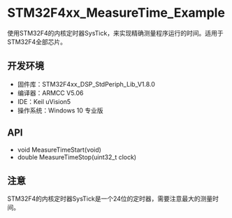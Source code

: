 # STM32F4xx_MeasureTime_Example

使用STM32F4的内核定时器SysTick，来实现精确测量程序运行的时间。适用于STM32F4全部芯片。

## 开发环境

* 固件库：STM32F4xx_DSP_StdPeriph_Lib_V1.8.0
* 编译器：ARMCC V5.06
* IDE：Keil uVision5
* 操作系统：Windows 10 专业版

## API

* void MeasureTimeStart(void)
* double MeasureTimeStop(uint32_t clock)

## 注意

STM32F4的内核定时器SysTick是一个24位的定时器，需要注意最大的测量时间。
